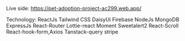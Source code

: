 Live side: https://pet-adoption-project-ac299.web.app/

Technology: 
ReactJs
Tailwind CSS
DaisyUi
Firebase
NodeJs
MongoDB
ExpressJs
React-Router
Lottie-react
Moment
Sweetalert2
React-Scroll
React-hook-form,Axios
Tanstack-query
stripe
